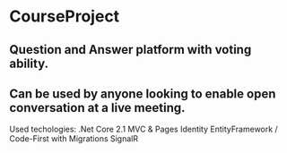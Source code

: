 # CourseProject

## Question and Answer platform with voting ability.

## Can be used by anyone looking to enable open conversation at a live meeting.

Used techologies:
.Net Core 2.1 MVC & Pages
Identity 
EntityFramework / Code-First with Migrations
SignalR
